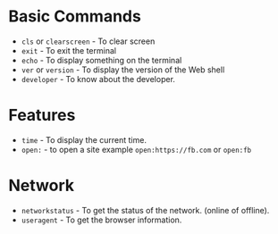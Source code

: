 # Basic Commands
* `cls` or `clearscreen` - To clear screen
* `exit` - To exit the terminal
* `echo` - To display something on the terminal
* `ver` or `version` - To display the version of the Web shell
* `developer` - To know about the developer.

# Features
* `time` - To display the current time.
* `open:` - to open a site example `open:https://fb.com` or `open:fb`

# Network
* `networkstatus` - To get the status of the network. (online of offline).
* `useragent` - To get the browser information.